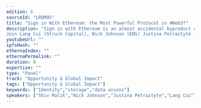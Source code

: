 ```yaml
---
edition: 6
sourceId: "LRQM9S"
title: "Sign in With Ethereum: the Most Powerful Protocol in #Web3?"
description: "Sign in with Ethereum is an almost accidental byproduct of #Web3, but is already turning into an incredibly powerful tool for user engagement and convenience. Wallet holders sign into DeFi protocols to manage their money or sales of NFTs but can it be much more than it already is. Linking seams of rich data to an ethereum address is the future of identity, ease and monetisation on the web.  
Join Lang Cui (Struck Capital), Nick Johnson (ENS) Justina Petraitytė (3boxx) & Shiv Malik (Pool Data)"
youtubeUrl: ""
ipfsHash: ""
ethernaIndex: ""
ethernaPermalink: ""
duration: 0
expertise: ""
type: "Panel"
track: "Opportunity & Global Impact"
tags: ["Opportunity & Global Impact"]
keywords: ["Identity","storage","data unions"]
speakers: ["Shiv Malik","Nick Johnson","Justina Petraityte","Lang Cui"]
---
```

